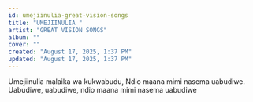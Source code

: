 ```yaml
---
id: umejiinulia-great-vision-songs
title: "UMEJIINULIA "
artist: "GREAT VISION SONGS"
album: ""
cover: ""
created: "August 17, 2025, 1:37 PM"
updated: "August 17, 2025, 1:37 PM"
---
```


Umejiinulia malaika wa kukwabudu,
Ndio maana mimi nasema uabudiwe.
Uabudiwe, uabudiwe,
ndio maana mimi nasema uabudiwe